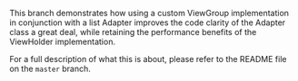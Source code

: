This branch demonstrates how using a custom ViewGroup implementation in
conjunction with a list Adapter improves the code clarity of the Adapter class
a great deal, while retaining the performance benefits of the ViewHolder
implementation.

For a full description of what this is about, please refer to the README file
on the `master` branch.

